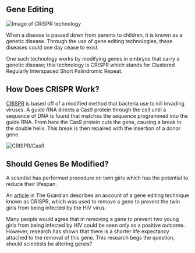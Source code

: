 ## Gene Editing 

![Image of CRISPR technology](https://upload.wikimedia.org/wikipedia/commons/thumb/8/8d/4QYZ.png/1024px-4QYZ.png)

When a disease is passed down from parents to children, it is known as a genetic disease. Through the use of gene editing technologies, these diseases could one day cease to exist. 

One such technology works by modifying genes in embryos that carry a genetic disease; this technology is CRISPR which stands for Clustered Regularly Interspaced Short Palindromic Repeat. 

## How Does CRISPR Work?

[CRISPR](https://www.youtube.com/watch?v=UKbrwPL3wXE) is based off of a modified method that bacteria use to kill invading viruses. A guide RNA directs a Cas9 protein through the cell until a sequence of DNA is found that matches the sequence programmed into the guide RNA. From here the Cas9 protein cuts the gene, causing a break in the double helix. This break is then repaired with the insertion of a donor gene. 

![CRISPR/Cas9](https://upload.wikimedia.org/wikipedia/commons/f/f4/15_Hegasy_Cas9_DNA_Tool_Wiki_E_CCBYSA.png)

## Should Genes Be Modified?

A scientist has performed procedure on twin girls which has the potential to reduce their lifespan.

An [article](https://www.theguardian.com/science/2019/jun/03/gene-mutation-protect-hiv-raises-risk-early-death?utm_term=RWRpdG9yaWFsX0xhYk5vdGVzLTE5MDYwNw%3D%3D&utm_source=esp&utm_medium=Email&utm_campaign=LabNotes&CMP=labnotes_email) in The Guardian describes an account of a gene editing technique known as CRISPR, which was used to remove a gene to prevent the twin girls from being infected by the HIV virus. 

Many people would agree that in removing a gene to prevent two young girls from being infected by HIV could be seen only as a positive outcome. However, research has shown that there is a shorter life expectancy attached to the removal of this gene. This research begs the question, should scientists be altering genes?




